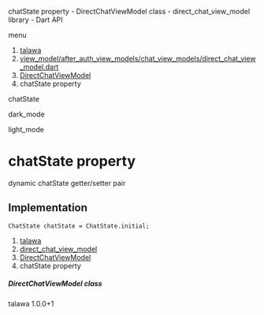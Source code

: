 




chatState property - DirectChatViewModel class - direct\_chat\_view\_model library - Dart API







menu

1. [talawa](../../index.html)
2. [view\_model/after\_auth\_view\_models/chat\_view\_models/direct\_chat\_view\_model.dart](../../file-___home_harshil_Desktop_open-source_palisadoes_talawa_lib_view_model_after_auth_view_models_chat_view_models_direct_chat_view_model/)
3. [DirectChatViewModel](../../file-___home_harshil_Desktop_open-source_palisadoes_talawa_lib_view_model_after_auth_view_models_chat_view_models_direct_chat_view_model/DirectChatViewModel-class.html)
4. chatState property

chatState


dark\_mode

light\_mode




# chatState property


dynamic
chatState
getter/setter pair

## Implementation

```
ChatState chatState = ChatState.initial;
```

 


1. [talawa](../../index.html)
2. [direct\_chat\_view\_model](../../file-___home_harshil_Desktop_open-source_palisadoes_talawa_lib_view_model_after_auth_view_models_chat_view_models_direct_chat_view_model/)
3. [DirectChatViewModel](../../file-___home_harshil_Desktop_open-source_palisadoes_talawa_lib_view_model_after_auth_view_models_chat_view_models_direct_chat_view_model/DirectChatViewModel-class.html)
4. chatState property

##### DirectChatViewModel class





talawa
1.0.0+1






